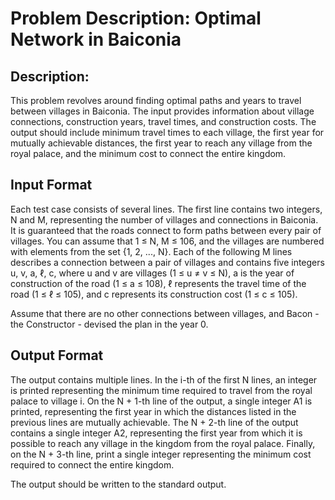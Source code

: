 # Problem Description: Optimal Network in Baiconia

## Description:
This problem revolves around finding optimal paths and years to travel between villages in Baiconia. The input provides information about village connections, construction years, travel times, and construction costs. The output should include minimum travel times to each village, the first year for mutually achievable distances, the first year to reach any village from the royal palace, and the minimum cost to connect the entire kingdom.

## Input Format
Each test case consists of several lines. The first line contains two integers, N and M, representing the number of villages and connections in Baiconia. It is guaranteed that the roads connect to form paths between every pair of villages. You can assume that 1 ≤ N, M ≤ 106, and the villages are numbered with elements from the set {1, 2, ..., N}. Each of the following M lines describes a connection between a pair of villages and contains five integers u, v, a, ℓ, c, where u and v are villages (1 ≤ u ≠ v ≤ N), a is the year of construction of the road (1 ≤ a ≤ 108), ℓ represents the travel time of the road (1 ≤ ℓ ≤ 105), and c represents its construction cost (1 ≤ c ≤ 105).

Assume that there are no other connections between villages, and Bacon - the Constructor - devised the plan in the year 0.

## Output Format
The output contains multiple lines. In the i-th of the first N lines, an integer is printed representing the minimum time required to travel from the royal palace to village i. On the N + 1-th line of the output, a single integer A1 is printed, representing the first year in which the distances listed in the previous lines are mutually achievable. The N + 2-th line of the output contains a single integer A2, representing the first year from which it is possible to reach any village in the kingdom from the royal palace. Finally, on the N + 3-th line, print a single integer representing the minimum cost required to connect the entire kingdom.

The output should be written to the standard output.
